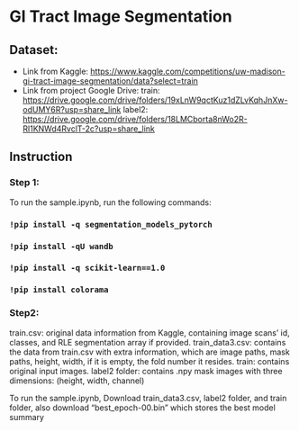 ﻿# GI Tract Image Segmentation


## Dataset: 
* Link from Kaggle: https://www.kaggle.com/competitions/uw-madison-gi-tract-image-segmentation/data?select=train
* Link from project Google Drive:
train:
https://drive.google.com/drive/folders/19xLnW9qctKuz1dZLvKqhJnXw-odUMY6R?usp=share_link
label2:
https://drive.google.com/drive/folders/18LMCborta8nWo2R-Rl1KNWd4RvclT-2c?usp=share_link

## Instruction
### Step 1:
To run the sample.ipynb, run the following commands:

### `!pip install -q segmentation_models_pytorch`
### `!pip install -qU wandb`
### `!pip install -q scikit-learn==1.0`
### `!pip install colorama`

### Step2:
train.csv: original data information from Kaggle, containing image scans’ id, classes, and RLE segmentation array if provided.
train_data3.csv: contains the data from train.csv with extra information, which are image paths, mask paths, height, width, if it is empty, the fold number it resides.
train: contains original input images.
label2 folder: contains .npy mask images with three dimensions: (height, width, channel)


To run the sample.ipynb,
Download train_data3.csv, label2 folder, and train folder, also download “best_epoch-00.bin” which stores the best model summary
